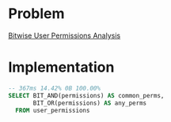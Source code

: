 # Problem

[Bitwise User Permissions Analysis](https://leetcode.com/problems/bitwise-user-permissions-analysis/)

# Implementation

```sql
-- 367ms 14.42% 0B 100.00%
SELECT BIT_AND(permissions) AS common_perms,
       BIT_OR(permissions) AS any_perms
  FROM user_permissions     
```
